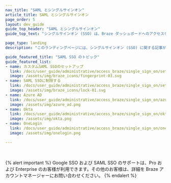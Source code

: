 ```yaml
---
nav_title: "SAML とシングルサインオン"
article_title: SAML とシングルサインオン
page_order: 5
layout: dev_guide
guide_top_header: "SAML とシングルサインオン"
guide_top_text: "シングルサインオン (SSO) は、Braze ダッシュボードへのアクセスを制御する安全かつ一元化された方法を企業に提供します。つまり、1組の認証情報を使って、Brazeを含むさまざまなアプリケーションにアクセスできる。<br> <br> Brazeは、最新の業界標準であるSAML 2.0（Security Assertion Markup Language）をサポートするSAML SSOをサポートしており、Azure Active Directory、Okta、OneLoginもサポートしている。"

page_type: landing
description: "このランディングページには、シングルサインオン (SSO) に関する記事がまとめられています。ここで、サポートされている ID プロバイダーの設定やカスタム設定の実行に関するヘルプを見つけることができます。"

guide_featured_title: "SAML SSO のトピック"
guide_featured_list:
- name: カスタムSAML SSOのセットアップ
  link: /docs/user_guide/administrative/access_braze/single_sign_on/set_up/
  image: /assets/img/braze_icons/fingerprint-03.svg
- name: SAML SSOに制限する
  link: /docs/user_guide/administrative/access_braze/single_sign_on/set_up/#restriction
  image: /assets/img/braze_icons/lock-01.svg
- name: Azure AD
  link: /docs/user_guide/administrative/access_braze/single_sign_on/azure_ad/
  image: /assets/img/azure_ad.png
- name: Okta
  link: /docs/user_guide/administrative/access_braze/single_sign_on/okta/
  image: /assets/img/okta.png
- name: OneLogin
  link: /docs/user_guide/administrative/access_braze/single_sign_on/onelogin/
  image: /assets/img/onelogin.png

---
```


<br>

{% alert important %}
Google SSO および SAML SSO のサポートは、Pro および Enterprise のお客様が利用できます。その他のお客様は、詳細を Braze アカウントマネージャーにお問い合わせください。
{% endalert %}

<br>
